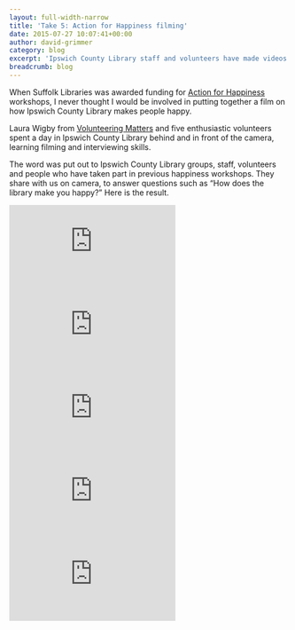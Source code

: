 ```yaml
---
layout: full-width-narrow
title: 'Take 5: Action for Happiness filming'
date: 2015-07-27 10:07:41+00:00
author: david-grimmer
category: blog
excerpt: 'Ipswich County Library staff and volunteers have made videos for the Take 5 project, answering the question: “How does the library make you happy?”'
breadcrumb: blog
---
```

When Suffolk Libraries was awarded funding for [Action for Happiness](http://www.actionforhappiness.org/) workshops, I never thought I would be involved in putting together a film on how Ipswich County Library makes people happy.

Laura Wigby from [Volunteering Matters](http://volunteeringmatters.org.uk/) and five enthusiastic volunteers spent a day in Ipswich County Library behind and in front of the camera, learning filming and interviewing skills.

The word was put out to Ipswich County Library groups, staff, volunteers and people who have taken part in previous happiness workshops. They share with us on camera, to answer questions such as “How does the library make you happy?” Here is the result.

<iframe src="https://www.youtube.com/embed/e4lTZSwzhgc" frameborder="0" allowfullscreen></iframe>

<iframe src="https://www.youtube.com/embed/vNB4Dl4h7NI" frameborder="0" allowfullscreen></iframe>

<iframe src="https://www.youtube.com/embed/VKYU8fKg50s" frameborder="0" allowfullscreen></iframe>

<iframe src="https://www.youtube.com/embed/V8CFiesLJbA" frameborder="0" allowfullscreen></iframe>

<iframe src="https://www.youtube.com/embed/WOtGu7ougcw" frameborder="0" allowfullscreen></iframe>

